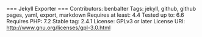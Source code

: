 === Jekyll Exporter ===
Contributors: benbalter
Tags: jekyll, github, github pages, yaml, export, markdown
Requires at least: 4.4
Tested up to: 6.6
Requires PHP: 7.2
Stable tag: 2.4.1
License: GPLv3 or later
License URI: http://www.gnu.org/licenses/gpl-3.0.html

